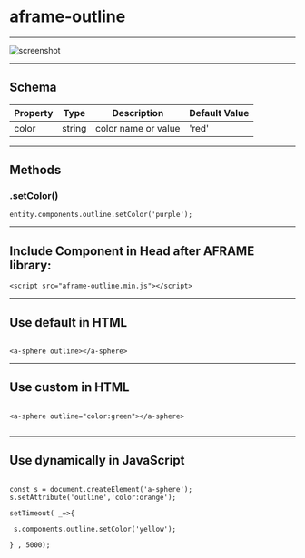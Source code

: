 # aframe-outline
____

![screenshot](https://cdn.glitch.com/4bcf2fe0-a91a-4620-8351-a4c042393de4%2Foutline.png?v=1577048918783)

____

## Schema

|Property|Type|Description|Default Value| 
|---|---|---|---|
|color|string|color name or value|'red'|


____

## Methods

### .setColor(<string>)
  
  ```
  entity.components.outline.setColor('purple');
  ```
  
  ____


## Include Component in Head after AFRAME library:

```
<script src="aframe-outline.min.js"></script>

```
___

## Use default in HTML

```

<a-sphere outline></a-sphere>

```
___

## Use custom in HTML

```

<a-sphere outline="color:green"></a-sphere>


```

___

## Use dynamically in JavaScript

```

const s = document.createElement('a-sphere');
s.setAttribute('outline','color:orange');

setTimeout( _=>{

 s.components.outline.setColor('yellow');

} , 5000);

```


